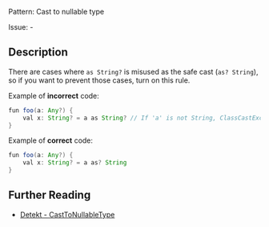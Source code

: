 Pattern: Cast to nullable type

Issue: -

## Description

There are cases where `as String?` is misused as the safe cast (`as? String`), so if you want to prevent those cases, turn on this rule.

Example of **incorrect** code:

```java
fun foo(a: Any?) {
    val x: String? = a as String? // If 'a' is not String, ClassCastException will be thrown.
}
```

Example of **correct** code:

```java
fun foo(a: Any?) {
    val x: String? = a as? String
}
```

## Further Reading

* [Detekt - CastToNullableType](https://detekt.github.io/detekt/potential-bugs.html#casttonullabletype)